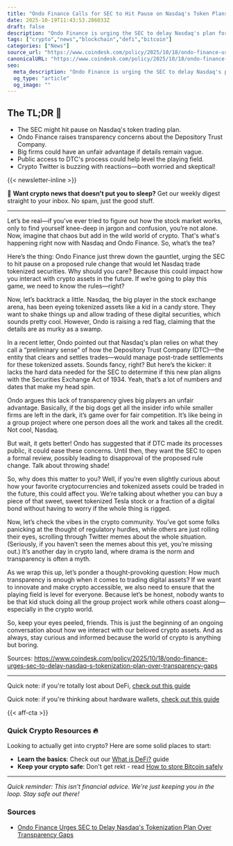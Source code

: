 ```yaml
---
title: "Ondo Finance Calls for SEC to Hit Pause on Nasdaq's Token Plans"
date: 2025-10-19T11:43:53.286033Z
draft: false
description: "Ondo Finance is urging the SEC to delay Nasdaq's plan for trading tokenized securities, citing transparency concerns. What’s next for crypto?"
tags: ["crypto","news","blockchain","defi","bitcoin"]
categories: ["News"]
source_url: "https://www.coindesk.com/policy/2025/10/18/ondo-finance-urges-sec-to-delay-nasdaq-s-tokenization-plan-over-transparency-gaps"
canonicalURL: "https://www.coindesk.com/policy/2025/10/18/ondo-finance-urges-sec-to-delay-nasdaq-s-tokenization-plan-over-transparency-gaps"
seo:
  meta_description: "Ondo Finance is urging the SEC to delay Nasdaq's plan for trading tokenized securities, citing transparency concerns. What’s next for crypto?"
  og_type: "article"
  og_image: ""
---
```


## The TL;DR 📝

- The SEC might hit pause on Nasdaq's token trading plan.
- Ondo Finance raises transparency concerns about the Depository Trust Company.
- Big firms could have an unfair advantage if details remain vague.
- Public access to DTC's process could help level the playing field.
- Crypto Twitter is buzzing with reactions—both worried and skeptical!

{{< newsletter-inline >}}

📧 **Want crypto news that doesn't put you to sleep?** Get our weekly digest straight to your inbox. No spam, just the good stuff.

---

Let’s be real—if you’ve ever tried to figure out how the stock market works, only to find yourself knee-deep in jargon and confusion, you’re not alone. Now, imagine that chaos but add in the wild world of crypto. That's what's happening right now with Nasdaq and Ondo Finance. So, what’s the tea?

Here’s the thing: Ondo Finance just threw down the gauntlet, urging the SEC to hit pause on a proposed rule change that would let Nasdaq trade tokenized securities. Why should you care? Because this could impact how you interact with crypto assets in the future. If we’re going to play this game, we need to know the rules—right?

Now, let’s backtrack a little. Nasdaq, the big player in the stock exchange arena, has been eyeing tokenized assets like a kid in a candy store. They want to shake things up and allow trading of these digital securities, which sounds pretty cool. However, Ondo is raising a red flag, claiming that the details are as murky as a swamp. 

In a recent letter, Ondo pointed out that Nasdaq's plan relies on what they call a “preliminary sense” of how the Depository Trust Company (DTC)—the entity that clears and settles trades—would manage post-trade settlements for these tokenized assets. Sounds fancy, right? But here’s the kicker: it lacks the hard data needed for the SEC to determine if this new plan aligns with the Securities Exchange Act of 1934. Yeah, that’s a lot of numbers and dates that make my head spin.

Ondo argues this lack of transparency gives big players an unfair advantage. Basically, if the big dogs get all the insider info while smaller firms are left in the dark, it’s game over for fair competition. It’s like being in a group project where one person does all the work and takes all the credit. Not cool, Nasdaq.

But wait, it gets better! Ondo has suggested that if DTC made its processes public, it could ease these concerns. Until then, they want the SEC to open a formal review, possibly leading to disapproval of the proposed rule change. Talk about throwing shade!

So, why does this matter to you? Well, if you’re even slightly curious about how your favorite cryptocurrencies and tokenized assets could be traded in the future, this could affect you. We’re talking about whether you can buy a piece of that sweet, sweet tokenized Tesla stock or a fraction of a digital bond without having to worry if the whole thing is rigged. 

Now, let’s check the vibes in the crypto community. You’ve got some folks panicking at the thought of regulatory hurdles, while others are just rolling their eyes, scrolling through Twitter memes about the whole situation. (Seriously, if you haven’t seen the memes about this yet, you’re missing out.) It’s another day in crypto land, where drama is the norm and transparency is often a myth.

As we wrap this up, let’s ponder a thought-provoking question: How much transparency is enough when it comes to trading digital assets? If we want to innovate and make crypto accessible, we also need to ensure that the playing field is level for everyone. Because let’s be honest, nobody wants to be that kid stuck doing all the group project work while others coast along—especially in the crypto world.

So, keep your eyes peeled, friends. This is just the beginning of an ongoing conversation about how we interact with our beloved crypto assets. And as always, stay curious and informed because the world of crypto is anything but boring.

Sources:
https://www.coindesk.com/policy/2025/10/18/ondo-finance-urges-sec-to-delay-nasdaq-s-tokenization-plan-over-transparency-gaps

---

Quick note: if you're totally lost about DeFi, [check out this guide](/pages/what-is-defi/)

Quick note: if you're thinking about hardware wallets, [check out this guide](/pages/best-hardware-wallets/)

{{< aff-cta >}}

### Quick Crypto Resources 🔥

Looking to actually get into crypto? Here are some solid places to start:
- **Learn the basics**: Check out our [What is DeFi?](/pages/what-is-defi/) guide
- **Keep your crypto safe**: Don't get rekt - read [How to store Bitcoin safely](/pages/how-to-store-bitcoin-safely/)


---

_Quick reminder: This isn't financial advice. We're just keeping you in the loop. Stay safe out there!_

### Sources
- [Ondo Finance Urges SEC to Delay Nasdaq's Tokenization Plan Over Transparency Gaps](https://www.coindesk.com/policy/2025/10/18/ondo-finance-urges-sec-to-delay-nasdaq-s-tokenization-plan-over-transparency-gaps)

